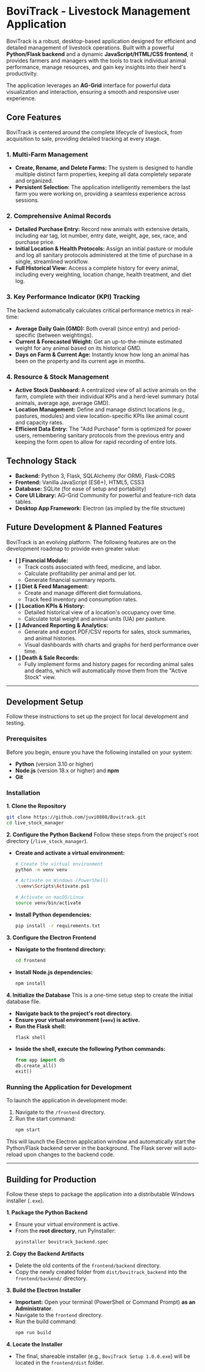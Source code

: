 

# BoviTrack - Livestock Management Application

BoviTrack is a robust, desktop-based application designed for efficient and detailed management of livestock operations. Built with a powerful **Python/Flask backend** and a dynamic **JavaScript/HTML/CSS frontend**, it provides farmers and managers with the tools to track individual animal performance, manage resources, and gain key insights into their herd's productivity.

The application leverages an **AG-Grid** interface for powerful data visualization and interaction, ensuring a smooth and responsive user experience.



## Core Features

BoviTrack is centered around the complete lifecycle of livestock, from acquisition to sale, providing detailed tracking at every stage.

### 1. Multi-Farm Management
*   **Create, Rename, and Delete Farms:** The system is designed to handle multiple distinct farm properties, keeping all data completely separate and organized.
*   **Persistent Selection:** The application intelligently remembers the last farm you were working on, providing a seamless experience across sessions.

### 2. Comprehensive Animal Records
*   **Detailed Purchase Entry:** Record new animals with extensive details, including ear tag, lot number, entry date, weight, age, sex, race, and purchase price.
*   **Initial Location & Health Protocols:** Assign an initial pasture or module and log all sanitary protocols administered at the time of purchase in a single, streamlined workflow.
*   **Full Historical View:** Access a complete history for every animal, including every weighting, location change, health treatment, and diet log.

### 3. Key Performance Indicator (KPI) Tracking
The backend automatically calculates critical performance metrics in real-time:
*   **Average Daily Gain (GMD):** Both overall (since entry) and period-specific (between weightings).
*   **Current & Forecasted Weight:** Get an up-to-the-minute estimated weight for any animal based on its historical GMD.
*   **Days on Farm & Current Age:** Instantly know how long an animal has been on the property and its current age in months.

### 4. Resource & Stock Management
*   **Active Stock Dashboard:** A centralized view of all active animals on the farm, complete with their individual KPIs and a herd-level summary (total animals, average age, average GMD).
*   **Location Management:** Define and manage distinct locations (e.g., pastures, modules) and view location-specific KPIs like animal count and capacity rates.
*   **Efficient Data Entry:** The "Add Purchase" form is optimized for power users, remembering sanitary protocols from the previous entry and keeping the form open to allow for rapid recording of entire lots.

## Technology Stack

*   **Backend:** Python 3, Flask, SQLAlchemy (for ORM), Flask-CORS
*   **Frontend:** Vanilla JavaScript (ES6+), HTML5, CSS3
*   **Database:** SQLite (for ease of setup and portability)
*   **Core UI Library:** AG-Grid Community for powerful and feature-rich data tables.
*   **Desktop App Framework:** Electron (as implied by the file structure)

## Future Development & Planned Features

BoviTrack is an evolving platform. The following features are on the development roadmap to provide even greater value:

*   **[ ] Financial Module:**
    *   Track costs associated with feed, medicine, and labor.
    *   Calculate profitability per animal and per lot.
    *   Generate financial summary reports.
*   **[ ] Diet & Feed Management:**
    *   Create and manage different diet formulations.
    *   Track feed inventory and consumption rates.
*   **[ ] Location KPIs & History:**
    *   Detailed historical view of a location's occupancy over time.
    *   Calculate total weight and animal units (UA) per pasture.
*   **[ ] Advanced Reporting & Analytics:**
    *   Generate and export PDF/CSV reports for sales, stock summaries, and animal histories.
    *   Visual dashboards with charts and graphs for herd performance over time.
*   **[ ] Death & Sale Records:**
    *   Fully implement forms and history pages for recording animal sales and deaths, which will automatically move them from the "Active Stock" view.

---

## Development Setup

Follow these instructions to set up the project for local development and testing.

### Prerequisites

Before you begin, ensure you have the following installed on your system:
*   **Python** (version 3.10 or higher)
*   **Node.js** (version 18.x or higher) and **npm**
*   **Git**

### Installation

**1. Clone the Repository**
```bash
git clone https://github.com/juvi0808/Bovitrack.git
cd live_stock_manager
```

**2. Configure the Python Backend**
Follow these steps from the project's root directory (`/live_stock_manager`).

*   **Create and activate a virtual environment:**
    ```bash
    # Create the virtual environment
    python -m venv venv

    # Activate on Windows (PowerShell)
    .\venv\Scripts\Activate.ps1

    # Activate on macOS/Linux
    source venv/bin/activate
    ```

*   **Install Python dependencies:**
    ```bash
    pip install -r requirements.txt
    ```

**3. Configure the Electron Frontend**

*   **Navigate to the frontend directory:**
    ```bash
    cd frontend
    ```
*   **Install Node.js dependencies:**
    ```bash
    npm install
    ```

**4. Initialize the Database**
This is a one-time setup step to create the initial database file.

*   **Navigate back to the project's root directory.**
*   **Ensure your virtual environment (`venv`) is active.**
*   **Run the Flask shell:**
    ```bash
    flask shell
    ```
*   **Inside the shell, execute the following Python commands:**
    ```python
    from app import db
    db.create_all()
    exit()
    ```

### Running the Application for Development

To launch the application in development mode:

1.  Navigate to the `/frontend` directory.
2.  Run the start command:
    ```bash
    npm start
    ```
This will launch the Electron application window and automatically start the Python/Flask backend server in the background. The Flask server will auto-reload upon changes to the backend code.

---

## Building for Production

Follow these steps to package the application into a distributable Windows installer (`.exe`).

**1. Package the Python Backend**
*   Ensure your virtual environment is active.
*   From the **root directory**, run PyInstaller:
    ```bash
    pyinstaller bovitrack_backend.spec
    ```

**2. Copy the Backend Artifacts**
*   Delete the old contents of the `frontend/backend` directory.
*   Copy the newly created folder from `dist/bovitrack_backend` into the `frontend/backend/` directory.

**3. Build the Electron Installer**
*   **Important:** Open your terminal (PowerShell or Command Prompt) **as an Administrator**.
*   Navigate to the `frontend` directory.
*   Run the build command:
    ```bash
    npm run build
    ```

**4. Locate the Installer**
*   The final, shareable installer (e.g., `BoviTrack Setup 1.0.0.exe`) will be located in the `frontend/dist` folder.

